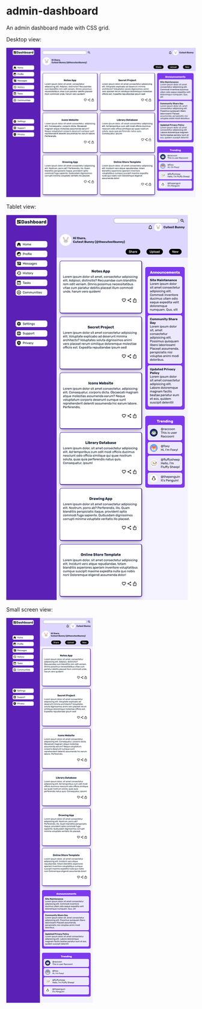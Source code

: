 # admin-dashboard
 An admin dashboard made with CSS grid.

Desktop view:

![desktop](./views/desktop-view.png)

Tablet view:

![tablet](./views/tablet-view.png)

Small screen view:

![small_screen](./views/small-screen-view.png)
